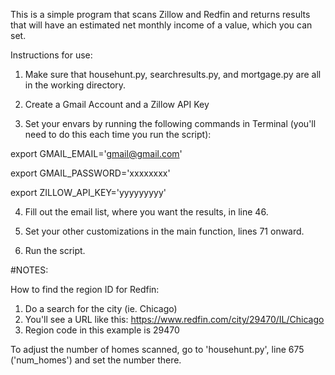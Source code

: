 This is a simple program that scans Zillow and Redfin and returns results that will have an estimated net monthly income of a value, which you can set.

Instructions for use:

1. Make sure that househunt.py, searchresults.py, and mortgage.py are all in the working directory.

2. Create a Gmail Account and a Zillow API Key

3. Set your envars by running the following commands in Terminal (you'll need to do this each time you run the script):

export GMAIL_EMAIL='gmail@gmail.com'

export GMAIL_PASSWORD='xxxxxxxx'

export ZILLOW_API_KEY='yyyyyyyyy'

4. Fill out the email list, where you want the results, in line 46.

5. Set your other customizations in the main function, lines 71 onward.

6. Run the script.


#NOTES:

How to find the region ID for Redfin:

1. Do a search for the city (ie. Chicago)
2. You'll see a URL like this: https://www.redfin.com/city/29470/IL/Chicago
3. Region code in this example is 29470

To adjust the number of homes scanned, go to 'househunt.py', line 675 ('num_homes') and set the number there.
